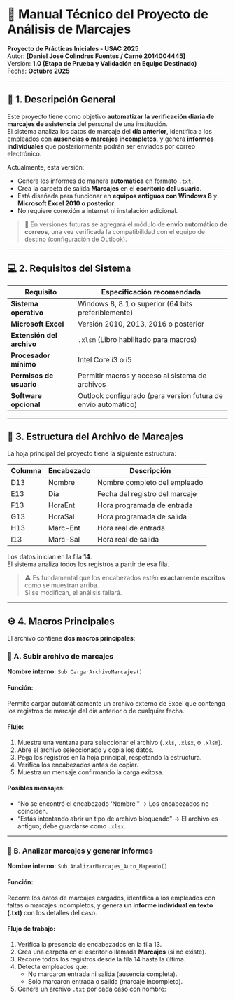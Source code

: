 # 🧭 Manual Técnico del Proyecto de Análisis de Marcajes  
**Proyecto de Prácticas Iniciales - USAC 2025**  
Autor: **[Daniel José Colindres Fuentes / Carné 2014004445]**  
Versión: **1.0 (Etapa de Prueba y Validación en Equipo Destinado)**  
Fecha: **Octubre 2025**

---

## 🧱 1. Descripción General

Este proyecto tiene como objetivo **automatizar la verificación diaria de marcajes de asistencia** del personal de una institución.  
El sistema analiza los datos de marcaje del **día anterior**, identifica a los empleados con **ausencias o marcajes incompletos**, y genera **informes individuales** que posteriormente podrán ser enviados por correo electrónico.

Actualmente, esta versión:
- Genera los informes de manera **automática** en formato `.txt`.
- Crea la carpeta de salida **Marcajes** en el **escritorio del usuario**.
- Está diseñada para funcionar en **equipos antiguos con Windows 8** y **Microsoft Excel 2010 o posterior**.
- No requiere conexión a internet ni instalación adicional.

> 🔧 En versiones futuras se agregará el módulo de **envío automático de correos**, una vez verificada la compatibilidad con el equipo de destino (configuración de Outlook).

---

## 💻 2. Requisitos del Sistema

| Requisito | Especificación recomendada |
|------------|----------------------------|
| **Sistema operativo** | Windows 8, 8.1 o superior (64 bits preferiblemente) |
| **Microsoft Excel** | Versión 2010, 2013, 2016 o posterior |
| **Extensión del archivo** | `.xlsm` (Libro habilitado para macros) |
| **Procesador mínimo** | Intel Core i3 o i5 |
| **Permisos de usuario** | Permitir macros y acceso al sistema de archivos |
| **Software opcional** | Outlook configurado (para versión futura de envío automático) |

---

## 📄 3. Estructura del Archivo de Marcajes

La hoja principal del proyecto tiene la siguiente estructura:

| Columna | Encabezado | Descripción |
|----------|-------------|-------------|
| D13 | Nombre | Nombre completo del empleado |
| E13 | Día | Fecha del registro del marcaje |
| F13 | HoraEnt | Hora programada de entrada |
| G13 | HoraSal | Hora programada de salida |
| H13 | Marc-Ent | Hora real de entrada |
| I13 | Marc-Sal | Hora real de salida |

Los datos inician en la fila **14**.  
El sistema analiza todos los registros a partir de esa fila.

> ⚠️ Es fundamental que los encabezados estén **exactamente escritos** como se muestran arriba.  
> Si se modifican, el análisis fallará.

---

## ⚙️ 4. Macros Principales

El archivo contiene **dos macros principales**:

### 🔹 A. Subir archivo de marcajes

**Nombre interno:** `Sub CargarArchivoMarcajes()`

#### Función:
Permite cargar automáticamente un archivo externo de Excel que contenga los registros de marcaje del día anterior o de cualquier fecha.

#### Flujo:
1. Muestra una ventana para seleccionar el archivo (`.xls`, `.xlsx`, o `.xlsm`).
2. Abre el archivo seleccionado y copia los datos.
3. Pega los registros en la hoja principal, respetando la estructura.
4. Verifica los encabezados antes de copiar.
5. Muestra un mensaje confirmando la carga exitosa.

#### Posibles mensajes:
- “No se encontró el encabezado ‘Nombre’” → Los encabezados no coinciden.  
- “Estás intentando abrir un tipo de archivo bloqueado” → El archivo es antiguo; debe guardarse como `.xlsx`.

---

### 🔹 B. Analizar marcajes y generar informes

**Nombre interno:** `Sub AnalizarMarcajes_Auto_Mapeado()`

#### Función:
Recorre los datos de marcajes cargados, identifica a los empleados con faltas o marcajes incompletos, y genera **un informe individual en texto (.txt)** con los detalles del caso.

#### Flujo de trabajo:
1. Verifica la presencia de encabezados en la fila 13.  
2. Crea una carpeta en el escritorio llamada **Marcajes** (si no existe).  
3. Recorre todos los registros desde la fila 14 hasta la última.  
4. Detecta empleados que:
   - No marcaron entrada ni salida (ausencia completa).  
   - Solo marcaron entrada o salida (marcaje incompleto).  
5. Genera un archivo `.txt` por cada caso con nombre:
